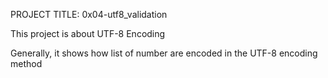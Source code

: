 PROJECT TITLE: 0x04-utf8_validation

This project is about UTF-8 Encoding

Generally, it shows how list of number are encoded in the UTF-8 encoding method